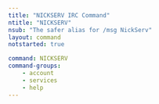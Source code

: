 ```yaml
---
title: "NICKSERV IRC Command"
ntitle: "NICKSERV"
nsub: "The safer alias for /msg NickServ"
layout: command
notstarted: true

command: NICKSERV
command-groups:
    - account
    - services
    - help
---
```

